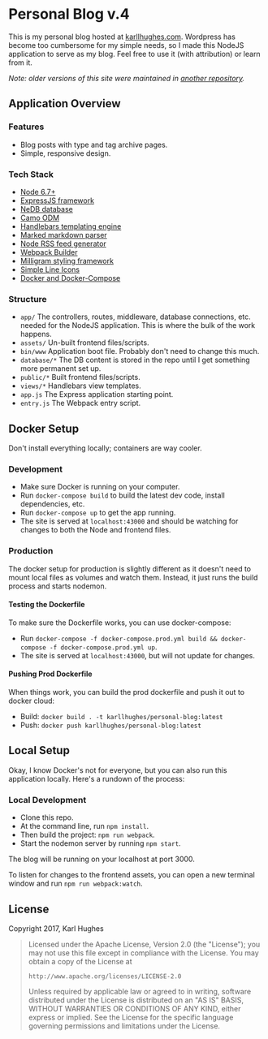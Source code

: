 # Personal Blog v.4
This is my personal blog hosted at [karllhughes.com](https://www.karllhughes.com). Wordpress has become too cumbersome for my simple needs, so I made this NodeJS application to serve as my blog. Feel free to use it (with attribution) or learn from it.

_Note: older versions of this site were maintained in [another repository](https://github.com/karllhughes/KH-Blog)._


## Application Overview

### Features
- Blog posts with type and tag archive pages.
- Simple, responsive design.

### Tech Stack
- [Node 6.7+](https://nodejs.org/en/)
- [ExpressJS framework](http://expressjs.com/en/resources/frameworks.html)
- [NeDB database](https://github.com/louischatriot/nedb)
- [Camo ODM](https://github.com/scottwrobinson/camo)
- [Handlebars templating engine](http://handlebarsjs.com/)
- [Marked markdown parser](https://github.com/chjj/marked)
- [Node RSS feed generator](https://github.com/dylang/node-rss)
- [Webpack Builder](https://webpack.github.io/)
- [Milligram styling framework](https://milligram.github.io/)
- [Simple Line Icons](http://simplelineicons.com/)
- [Docker and Docker-Compose](https://docs.docker.com/compose/)

### Structure
- `app/` The controllers, routes, middleware, database connections, etc. needed for the NodeJS application. This is where the bulk of the work happens.
- `assets/` Un-built frontend files/scripts.
- `bin/www` Application boot file. Probably don't need to change this much.
- `database/*` The DB content is stored in the repo until I get something more permanent set up.
- `public/*` Built frontend files/scripts.
- `views/*` Handlebars view templates.
- `app.js` The Express application starting point.
- `entry.js` The Webpack entry script.


## Docker Setup
Don't install everything locally; containers are way cooler.

### Development

- Make sure Docker is running on your computer.
- Run `docker-compose build` to build the latest dev code, install dependencies, etc.
- Run `docker-compose up` to get the app running.
- The site is served at `localhost:43000` and should be watching for changes to both the Node and frontend files.

### Production
The docker setup for production is slightly different as it doesn't need to mount local files as volumes and watch them. Instead, it just runs the build process and starts nodemon.

#### Testing the Dockerfile
To make sure the Dockerfile works, you can use docker-compose:

- Run `docker-compose -f docker-compose.prod.yml build && docker-compose -f docker-compose.prod.yml up`.
- The site is served at `localhost:43000`, but will not update for changes.

#### Pushing Prod Dockerfile
When things work, you can build the prod dockerfile and push it out to docker cloud:

- Build: `docker build . -t karllhughes/personal-blog:latest`
- Push: `docker push karllhughes/personal-blog:latest`


## Local Setup
Okay, I know Docker's not for everyone, but you can also run this application locally. Here's a rundown of the process:

### Local Development
- Clone this repo.
- At the command line, run `npm install`.
- Then build the project: `npm run webpack`.
- Start the nodemon server by running `npm start`.

The blog will be running on your localhost at port 3000.

To listen for changes to the frontend assets, you can open a new terminal window and run `npm run webpack:watch`.

## License
Copyright 2017, Karl Hughes

>   Licensed under the Apache License, Version 2.0 (the "License");
>   you may not use this file except in compliance with the License.
>   You may obtain a copy of the License at
>
>     http://www.apache.org/licenses/LICENSE-2.0
>
>   Unless required by applicable law or agreed to in writing, software
>   distributed under the License is distributed on an "AS IS" BASIS,
>   WITHOUT WARRANTIES OR CONDITIONS OF ANY KIND, either express or implied.
>   See the License for the specific language governing permissions and
>   limitations under the License.
